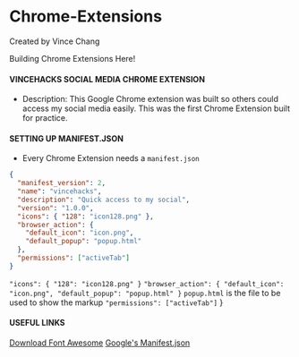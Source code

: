 # Chrome-Extensions

Created by Vince Chang </br>

Building Chrome Extensions Here!

#### VINCEHACKS SOCIAL MEDIA CHROME EXTENSION

- Description: This Google Chrome extension was built so others could access my
  social media easily. This was the first Chrome Extension built for practice.

#### SETTING UP MANIFEST.JSON

- Every Chrome Extension needs a `manifest.json`

```json
{
  "manifest_version": 2,
  "name": "vincehacks",
  "description": "Quick access to my social",
  "version": "1.0.0",
  "icons": { "128": "icon128.png" },
  "browser_action": {
    "default_icon": "icon.png",
    "default_popup": "popup.html"
  },
  "permissions": ["activeTab"]
}
```

`"icons": { "128": "icon128.png" }`
`"browser_action": { "default_icon": "icon.png", "default_popup": "popup.html" }`
`popup.html` is the file to be used to show the markup
`"permissions": ["activeTab"]`
}

#### USEFUL LINKS

[Download Font Awesome](https://www.bootstrapcdn.com/fontawesome/)
[Google's Manifest.json](https://developer.chrome.com/extensions/manifest)
